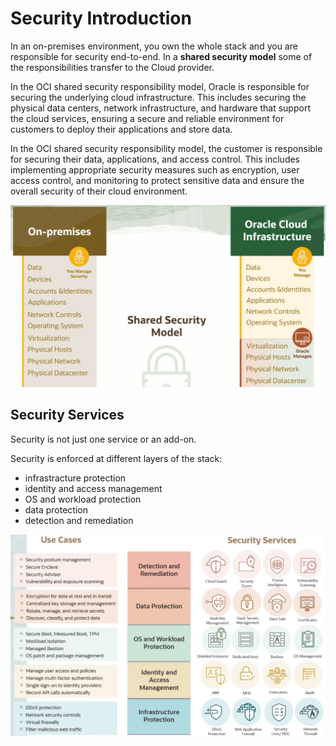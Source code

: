# Security Introduction

In an on-premises environment, you own the whole stack and you are responsible for security end-to-end. In a **shared security model** some of the responsibilities transfer to the Cloud provider.

In the OCI shared security responsibility model, Oracle is responsible for securing the underlying cloud infrastructure. This includes securing the physical data centers, network infrastructure, and hardware that support the cloud services, ensuring a secure and reliable environment for customers to deploy their applications and store data.

 In the OCI shared security responsibility model, the customer is responsible for securing their data, applications, and access control. This includes implementing appropriate security measures such as encryption, user access control, and monitoring to protect sensitive data and ensure the overall security of their cloud environment.

![Shared Secuirty Model](../images/shared_security_model.png)

## Security Services

Security is not just one service or an add-on. 

Security is enforced at different layers of the stack:
- infrastracture protection
- identity and access management
- OS and workload protection
- data protection
- detection and remediation

![Security Services](../images/security_services.png)

